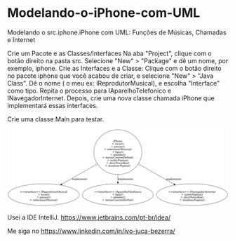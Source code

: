 # Modelando-o-iPhone-com-UML
Modelando o src.iphone.iPhone com UML: Funções de Músicas, Chamadas e Internet

Crie um Pacote e as Classes/Interfaces
Na aba "Project", clique com o botão direito na pasta src.
Selecione "New" > "Package" e dê um nome, por exemplo, iphone.
Crie as Interfaces e a Classe:
Clique com o botão direito no pacote iphone que você acabou de criar, e selecione "New" > "Java Class".
Dê o nome ( o meu ex: IReprodutorMusical), e escolha "Interface" como tipo. Repita o processo para IAparelhoTelefonico e INavegadorInternet.
Depois, crie uma nova classe chamada iPhone que implementará essas interfaces.

Crie uma classe Main para testar.

![MODELAGEM](https://github.com/IvoJucaBezerra/Modelando-o-iPhone-com-UML/blob/main/iphone_uml_diagram_v2.png)

Usei a IDE IntelliJ. https://www.jetbrains.com/pt-br/idea/

Me siga no https://www.linkedin.com/in/ivo-juca-bezerra/
